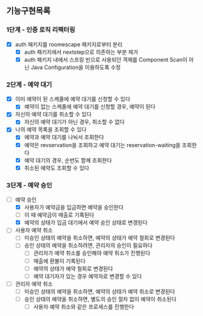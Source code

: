 ## 기능구현목록
### 1단계 - 인증 로직 리팩터링
- [x] auth 패키지를 roomescape 패키지로부터 분리
  - [x] auth 패키지에서 nextstep으로 의존하는 부분 제거
  - [x] auth 패키지 내에서 스프링 빈으로 사용되던 객체를 Component Scan이 아닌 Java Configuration을 이용하도록 수정

### 2단계 - 예약 대기
- [x] 이미 예약이 된 스케줄에 예약 대기를 신청할 수 있다
  - [x] 예약이 없는 스케줄에 예약 대기를 신청할 경우, 예약이 된다
- [x] 자신의 예약 대기를 취소할 수 있다
  - [x] 자신의 예약 대기가 아닌 경우, 취소할 수 없다
- [x] 나의 예약 목록을 조회할 수 있다
  - [x] 예약과 예약 대기를 나눠서 조회한다
  - [x] 예약은 revservation을 조회하고 예약 대기는 reservation-waiting을 조회한다
  - [x] 예약 대기의 경우, 순번도 함께 조회한다
  - [x] 취소된 예약도 조회할 수 있다

### 3단계 - 예약 승인
- [ ] 예약 승인
  - [x] 사용자가 예약금을 입금하면 예약을 승인한다
  - [ ] 이 때 예약금이 매출로 기록된다
  - [x] 예약의 상태가 입금 대기에서 예약 승인 상태로 변경된다
- [ ] 사용자 예약 취소
  - [ ] 미승인 상태의 예약을 취소하면, 예약의 상태가 예약 철회로 변경된다
  - [ ] 승인 상태의 예약을 취소하려면, 관리자의 승인이 필요하다
    - [ ] 관리자가 예약 취소를 승인해야 예약 취소가 진행된다
    - [ ] 매출에 환불이 기록된다
    - [ ] 예약의 상태가 예약 철회로 변경된다
    - [ ] 예약 대기자가 있는 경우 예약자로 변경할 수 있다
- [ ] 관리자 예약 취소
  - [ ] 미승인 상태의 예약을 취소하면, 예약의 상태가 예약 취소로 변경된다
  - [ ] 승인 상태의 예약을 취소하면, 별도의 승인 절차 없이 예약이 취소된다
    - [ ] 사용자 예약 취소와 같은 프로세스를 진행한다
